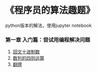 # 《程序员的算法趣题》
python版本的解法，使用jupyter notebook

### 第一章 入门篇：尝试用编程解决问题
1. [回文十进制数][ref1]
2. [数列的四则运算][ref2]
3. [翻牌][ref3]

[ref1]: ./回文十进制数.ipynb "回文十进制数"
[ref2]: ./数列的四则运算.ipynb "数列的四则运算"
[ref3]: ./翻牌.ipynb "翻牌"
